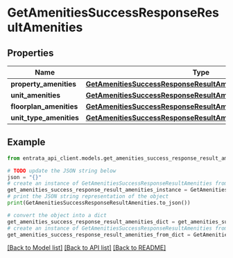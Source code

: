 # GetAmenitiesSuccessResponseResultAmenities


## Properties

Name | Type | Description | Notes
------------ | ------------- | ------------- | -------------
**property_amenities** | [**GetAmenitiesSuccessResponseResultAmenitiesPropertyAmenities**](GetAmenitiesSuccessResponseResultAmenitiesPropertyAmenities.md) |  | 
**unit_amenities** | [**GetAmenitiesSuccessResponseResultAmenitiesUnitAmenities**](GetAmenitiesSuccessResponseResultAmenitiesUnitAmenities.md) |  | 
**floorplan_amenities** | [**GetAmenitiesSuccessResponseResultAmenitiesFloorplanAmenities**](GetAmenitiesSuccessResponseResultAmenitiesFloorplanAmenities.md) |  | 
**unit_type_amenities** | [**GetAmenitiesSuccessResponseResultAmenitiesUnitTypeAmenities**](GetAmenitiesSuccessResponseResultAmenitiesUnitTypeAmenities.md) |  | 

## Example

```python
from entrata_api_client.models.get_amenities_success_response_result_amenities import GetAmenitiesSuccessResponseResultAmenities

# TODO update the JSON string below
json = "{}"
# create an instance of GetAmenitiesSuccessResponseResultAmenities from a JSON string
get_amenities_success_response_result_amenities_instance = GetAmenitiesSuccessResponseResultAmenities.from_json(json)
# print the JSON string representation of the object
print(GetAmenitiesSuccessResponseResultAmenities.to_json())

# convert the object into a dict
get_amenities_success_response_result_amenities_dict = get_amenities_success_response_result_amenities_instance.to_dict()
# create an instance of GetAmenitiesSuccessResponseResultAmenities from a dict
get_amenities_success_response_result_amenities_from_dict = GetAmenitiesSuccessResponseResultAmenities.from_dict(get_amenities_success_response_result_amenities_dict)
```
[[Back to Model list]](../README.md#documentation-for-models) [[Back to API list]](../README.md#documentation-for-api-endpoints) [[Back to README]](../README.md)


